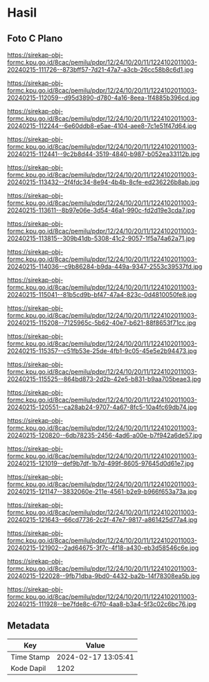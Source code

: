 # Hasil

## Foto C Plano

https://sirekap-obj-formc.kpu.go.id/8cac/pemilu/pdpr/12/24/10/20/11/1224102011003-20240215-111726--873bff57-7d21-47a7-a3cb-26cc58b8c6d1.jpg

https://sirekap-obj-formc.kpu.go.id/8cac/pemilu/pdpr/12/24/10/20/11/1224102011003-20240215-112059--d95d3890-d780-4a16-8eea-1f4885b396cd.jpg

https://sirekap-obj-formc.kpu.go.id/8cac/pemilu/pdpr/12/24/10/20/11/1224102011003-20240215-112244--6e60ddb8-e5ae-4104-aee8-7c1e51f47d64.jpg

https://sirekap-obj-formc.kpu.go.id/8cac/pemilu/pdpr/12/24/10/20/11/1224102011003-20240215-112441--9c2b8d44-3519-4840-b987-b052ea33112b.jpg

https://sirekap-obj-formc.kpu.go.id/8cac/pemilu/pdpr/12/24/10/20/11/1224102011003-20240215-113432--2f4fdc34-8e94-4b4b-8cfe-ed236226b8ab.jpg

https://sirekap-obj-formc.kpu.go.id/8cac/pemilu/pdpr/12/24/10/20/11/1224102011003-20240215-113611--8b97e06e-3d54-46a1-990c-fd2d19e3cda7.jpg

https://sirekap-obj-formc.kpu.go.id/8cac/pemilu/pdpr/12/24/10/20/11/1224102011003-20240215-113815--309b41db-5308-41c2-9057-1f5a74a62a71.jpg

https://sirekap-obj-formc.kpu.go.id/8cac/pemilu/pdpr/12/24/10/20/11/1224102011003-20240215-114036--c9b86284-b9da-449a-9347-2553c39537fd.jpg

https://sirekap-obj-formc.kpu.go.id/8cac/pemilu/pdpr/12/24/10/20/11/1224102011003-20240215-115041--81b5cd9b-bf47-47a4-823c-0d4810050fe8.jpg

https://sirekap-obj-formc.kpu.go.id/8cac/pemilu/pdpr/12/24/10/20/11/1224102011003-20240215-115208--7125965c-5b62-40e7-b621-88f8653f71cc.jpg

https://sirekap-obj-formc.kpu.go.id/8cac/pemilu/pdpr/12/24/10/20/11/1224102011003-20240215-115357--c51fb53e-25de-4fb1-9c05-45e5e2b94473.jpg

https://sirekap-obj-formc.kpu.go.id/8cac/pemilu/pdpr/12/24/10/20/11/1224102011003-20240215-115525--864bd873-2d2b-42e5-b831-b9aa705beae3.jpg

https://sirekap-obj-formc.kpu.go.id/8cac/pemilu/pdpr/12/24/10/20/11/1224102011003-20240215-120551--ca28ab24-9707-4a67-8fc5-10a4fc69db74.jpg

https://sirekap-obj-formc.kpu.go.id/8cac/pemilu/pdpr/12/24/10/20/11/1224102011003-20240215-120820--6db78235-2456-4ad6-a00e-b7f942a6de57.jpg

https://sirekap-obj-formc.kpu.go.id/8cac/pemilu/pdpr/12/24/10/20/11/1224102011003-20240215-121019--def9b7df-1b7d-499f-8605-97645d0d61e7.jpg

https://sirekap-obj-formc.kpu.go.id/8cac/pemilu/pdpr/12/24/10/20/11/1224102011003-20240215-121147--3832060e-211e-4561-b2e9-b966f653a73a.jpg

https://sirekap-obj-formc.kpu.go.id/8cac/pemilu/pdpr/12/24/10/20/11/1224102011003-20240215-121643--66cd7736-2c2f-47e7-9817-a861425d77a4.jpg

https://sirekap-obj-formc.kpu.go.id/8cac/pemilu/pdpr/12/24/10/20/11/1224102011003-20240215-121902--2ad64675-3f7c-4f18-a430-eb3d58546c6e.jpg

https://sirekap-obj-formc.kpu.go.id/8cac/pemilu/pdpr/12/24/10/20/11/1224102011003-20240215-122028--9fb71dba-9bd0-4432-ba2b-14f78308ea5b.jpg

https://sirekap-obj-formc.kpu.go.id/8cac/pemilu/pdpr/12/24/10/20/11/1224102011003-20240215-111928--be7fde8c-67f0-4aa8-b3a4-5f3c02c6bc76.jpg


## Metadata

| Key        | Value               |
| ---------- | ------------------- |
| Time Stamp | 2024-02-17 13:05:41 |
| Kode Dapil | 1202                |




